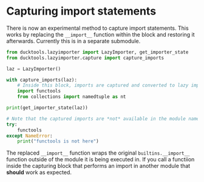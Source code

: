 # Capturing import statements #

There is now an experimental method to capture import statements. This works by replacing the 
`__import__` function within the block and restoring it afterwards. Currently this is in a 
separate submodule.

```python
from ducktools.lazyimporter import LazyImporter, get_importer_state
from ducktools.lazyimporter.capture import capture_imports

laz = LazyImporter()

with capture_imports(laz):
    # Inside this block, imports are captured and converted to lazy imports on laz
    import functools
    from collections import namedtuple as nt

print(get_importer_state(laz))

# Note that the captured imports are *not* available in the module namespace
try:
    functools
except NameError:
    print("functools is not here")
```

The replaced `__import__` function wraps the original `builtins.__import__` function outside
of the module it is being executed in. If you call a functiion inside the capturing block
that performs an import in another module that **should** work as expected.

